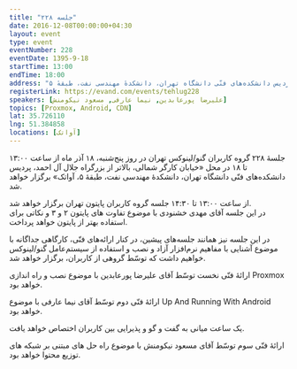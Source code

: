 ```yaml
---
title: "جلسه ۲۲۸"
date: 2016-12-08T00:00:00+04:30
layout: event
type: event
eventNumber: 228
eventDate: 1395-9-18
startTime: 13:00
endTime: 18:00
address: "خیابان کارگر شمالی، بالاتر از بزرگراه جلال آل‌احمد، پردیس دانشکده‌های فنّی دانشگاه تهران، دانشکدهٔ مهندسی نفت، طبقهٔ ۵"
registerLink: https://evand.com/events/tehlug228
speakers: [علیرضا پورعابدین, نیما عارفی, مسعود نیکومنش]
topics: [Proxmox, Android, CDN]
lat: 35.726110
lng: 51.384858
locations: [آواتک]
---
```

جلسهٔ ۲۲۸ گروه کاربران گنو/لینوکس تهران در روز پنج‌شنبه، ۱۸ آذر ماه از ساعت ۱۳:۰۰ تا ۱۸ در محل «خیابان کارگر شمالی، بالاتر از بزرگراه جلال آل احمد، پردیس دانشکده‌های فنّی دانشگاه تهران، دانشکدهٔ مهندسی نفت، طبقهٔ ۵، آواتک» برگزار خواهد شد.

از ساعت ۱۳:۰۰ تا ۱۴:۳۰ جلسه گروه کاربران پایتون تهران برگزار خواهد شد.  
در این جلسه آقای مهدی خشنودی با موضوع تفاوت های پایتون ۲ و ۳ و نکاتی برای استفاده بهتر از پایتون خواهد پرداخت.

در این جلسه نیز همانند جلسه‌‌های پیشین، در کنار ارائه‌های فنّی، کارگاهی جداگانه با موضوع آشنایی با مفاهیم نرم‌افزار آزاد و نصب و استفاده از سیستم‌عامل گنو/لینوکس خواهیم داشت که توسّط گروهی از کاربران، برگزار خواهد شد.

ارائهٔ فنّی نخست توسّط آقای علیرضا پورعابدین با موضوع نصب و راه اندازی Proxmox خواهد بود.

ارائهٔ فنّی دوم توسّط آقای نیما عارفی با موضوع Up And Running With Android خواهد بود.

یک ساعت میانی به گفت و گو و پذیرایی بین کاربران اختصاص خواهد یافت.

ارائهٔ فنّی سوم توسّط آقای مسعود نیکومنش با موضوع راه حل های مبتنی بر شبکه های توزیع محتوا خواهد بود.